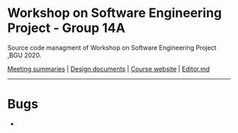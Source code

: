 # Workshop on Software Engineering Project - Group 14A

 Source code managment of Workshop on Software Engineering Project ,BGU 2020.

[Meeting summaries](https://docs.google.com/document/d/1M502Vx5TxuQTj16r9w04SnjAGN6pvzvBHm3LmCXldtg/edit?usp=sharing "Meeting summaries") | [Design documents](https://docs.google.com/document/d/11Ss6_judht9GdxOtThkqoeHSnHHVwOaFPSBxoLhgcpI/edit?usp=sharing "Design documents") | [Course website](https://www.cs.bgu.ac.il/~wsep202/Main "Course website") | [Editor.md](https://pandao.github.io/editor.md/en.html "Editor.md")


------------


# Bugs 
- 
